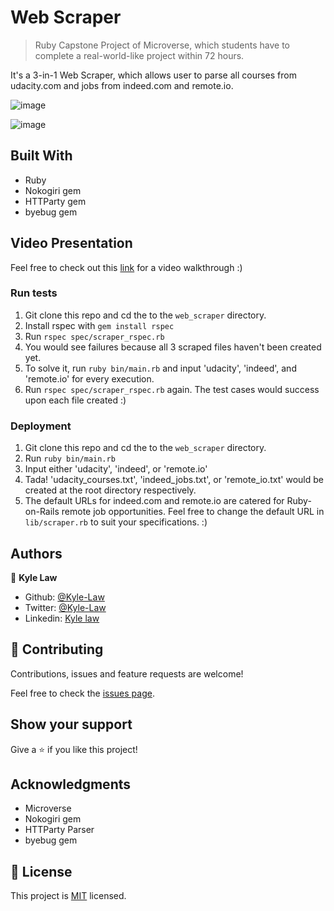 # Web Scraper

> Ruby Capstone Project of Microverse, which students have to complete a real-world-like project within 72 hours.

It's a 3-in-1 Web Scraper, which allows user to parse all courses from udacity.com and jobs from indeed.com and remote.io. 

![image](https://user-images.githubusercontent.com/55923773/76449588-4f86bb80-6407-11ea-8016-6c00f0d53c24.png)

![image](https://user-images.githubusercontent.com/55923773/76449672-75ac5b80-6407-11ea-82b4-1f20a4d8d2dd.png)

## Built With

- Ruby
- Nokogiri gem
- HTTParty gem
- byebug gem

## Video Presentation
Feel free to check out this [link](www.youtube.com) for a video walkthrough :)

### Run tests
1) Git clone this repo and cd the to the `web_scraper` directory.
2) Install rspec with `gem install rspec`
3) Run `rspec spec/scraper_rspec.rb`
4) You would see failures because all 3 scraped files haven't been created yet.
5) To solve it, run `ruby bin/main.rb` and input 'udacity', 'indeed', and 'remote.io' for every execution.
6) Run `rspec spec/scraper_rspec.rb` again. The test cases would success upon each file created :)


### Deployment
1) Git clone this repo and cd the to the `web_scraper` directory.
2) Run `ruby bin/main.rb`
3) Input either 'udacity', 'indeed', or 'remote.io'
4) Tada! 'udacity_courses.txt', 'indeed_jobs.txt', or 'remote_io.txt' would be created at the root directory respectively.
5) The default URLs for indeed.com and remote.io are catered for Ruby-on-Rails remote job opportunities. Feel free to change the default URL in `lib/scraper.rb` to suit your specifications. :)

## Authors

👤 **Kyle Law**

- Github: [@Kyle-Law](https://github.com/Kyle-Law)
- Twitter: [@Kyle-Law](https://twitter.com/ZhunKhing)
- Linkedin: [Kyle law](https://www.linkedin.com/in/kyle-lawzhunkhing/)

## 🤝 Contributing

Contributions, issues and feature requests are welcome!

Feel free to check the [issues page](https://github.com/Kyle-Law/web_scraper/issues?q=is%3Aissue+is%3Aopen+sort%3Aupdated-desc).

## Show your support

Give a ⭐️ if you like this project!

## Acknowledgments

- Microverse
- Nokogiri gem
- HTTParty Parser
- byebug gem

## 📝 License

This project is [MIT](lic.url) licensed.
